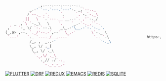 ```julia
               _,.---.---.---.--.._ 
           _.-' `--.`---.`---'-. _,`--.._
          /`--._ .'.     `.     `,`-.`-._\
         ||   \  `.`---.__`__..-`. ,'`-._/
    _  ,`\ `-._\   \    `.    `_.-`-._,``-.
 ,`   `-_ \/ `-.`--.\    _\_.-'\__.-`-.`-._`.
(_.o> ,--. `._/'--.-`,--`  \_.-'       \`-._ \                  
 `---'    `._ `---._/__,----`           `-. `-\                 https://saveturtles.org/
           /_, ,  _..-'                    `-._\
           \_, \/ ._(
            \_, \/ ._\
             `._,\/ ._\
               `._// ./`-._
                 `-._-_-_.-
```



<p align="left">
<a href="https://github.com/"><img alt="FLUTTER" src="https://img.shields.io/badge/Flutter-blue.svg?style=&logo=Flutter&logoColor=white"></a>
<a href="https://github.com/django"><img alt="DRF" src="https://img.shields.io/badge/DJANGO-REST-orange?color=orange&labelColor=gray&logo=django&logoColor=white"></a>
<a href="https://github.com/"><img alt="REDUX" src="https://img.shields.io/badge/Redux-593D88?&logo=redux&logoColor=white"></a>
<a href="https://github.com/"><img alt="EMACS" src="https://img.shields.io/badge/Emacs-%237F5AB6.svg?&logo=gnu-emacs&logoColor=white"></a>
<a href="https://github.com/"><img alt="REDIS" src="https://img.shields.io/badge/redis-%23DD0031.svg?&logo=redis&logoColor=white"></a>
<a href="https://github.com/"><img alt="SQLITE" src="https://img.shields.io/badge/SQLite-07405E.svg?&logo=sqlite&logoColor=white"></a>







</p>
